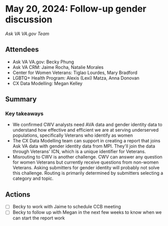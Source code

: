 # May 20, 2024:  Follow-up gender discussion  
_Ask VA VA.gov Team_

## Attendees
- Ask VA VA.gov: Becky Phung
- Ask VA CRM: Jaime Rocha, Natalie Morales
- Center for Women Veterans: Tiglao Lourdes, Mary Bradford
- LGBTQ+ Health Program: Alexis (Lexi) Matza, Anna Donovan
- CX Data Modelling: Megan Kelley  

## Summary
### Key takeaways
- We confirmed CWV analysts need AVA data and gender identity data to understand how effective and efficient we are at serving underserved populations, specifically Veterans who identify as women
- The CX Data Modelling team can support in creating a report that joins Ask VA data with gender identity data from MPI. They'll join the data through Veterans' ICN, which is a unique identifier for Veterans.
- Misrouting to CWV is another challenge. CWV can answer any question for women Veterans but currently receive questions from non-women Veterans. Asking submitters for gender identity will probably not solve this challenge. Routing is primarily determined by submitters selecting a category and topic.
  
## Actions
- [ ] Becky to work with Jaime to schedule CCB meeting
- [ ] Becky to follow up with Megan in the next few weeks to know when we can start the report work 
